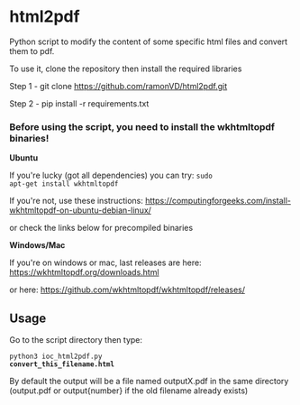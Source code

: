 # html2pdf
Python script to modify the content of some specific html files and convert them to pdf.

To use it, clone the repository then install the required libraries

Step 1 - git clone https://github.com/ramonVD/html2pdf.git

Step 2 - pip install -r requirements.txt

### Before using the script, you need to install the wkhtmltopdf binaries!

**Ubuntu**

If you're lucky (got all dependencies) you can try: <code>sudo apt-get install wkhtmltopdf</code>

If you're not, use these instructions: https://computingforgeeks.com/install-wkhtmltopdf-on-ubuntu-debian-linux/

or check the links below for precompiled binaries

**Windows/Mac**

If you're on windows or mac, last releases are here: 
https://wkhtmltopdf.org/downloads.html 

or here: https://github.com/wkhtmltopdf/wkhtmltopdf/releases/

## Usage

Go to the script directory then type:

<code>python3 ioc_html2pdf.py **convert_this_filename.html**</code>

By default the output will be a file named outputX.pdf in the same directory (output.pdf or output{number} if the old filename already exists)